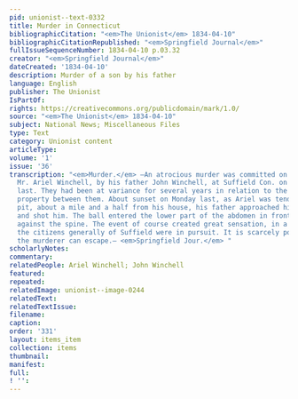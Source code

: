 ```yaml
---
pid: unionist--text-0332
title: Murder in Connecticut
bibliographicCitation: "<em>The Unionist</em> 1834-04-10"
bibliographicCitationRepublished: "<em>Springfield Journal</em>"
fullIssueSequenceNumber: 1834-04-10 p.03.32
creator: "<em>Springfield Journal</em>"
dateCreated: '1834-04-10'
description: Murder of a son by his father
language: English
publisher: The Unionist
IsPartOf: 
rights: https://creativecommons.org/publicdomain/mark/1.0/
source: "<em>The Unionist</em> 1834-04-10"
subject: National News; Miscellaneous Files
type: Text
category: Unionist content
articleType: 
volume: '1'
issue: '36'
transcription: "<em>Murder.</em> —An atrocious murder was committed on the body of
  Mr. Ariel Winchell, by his father John Winchell, at Suffield Con. on Monday evening
  last. They had been at variance for several years in relation to the transfer of
  property between them. About sunset on Monday last, as Ariel was tending a coal
  pit, about a mile and a half from his house, his father approached him with a pistol
  and shot him. The ball entered the lower part of the abdomen in front, and rested
  against the spine. The event of course created great sensation, in a short time
  the citizens generally of Suffield were in pursuit. It is scarcely possible that
  the murderer can escape.— <em>Springfield Jour.</em> "
scholarlyNotes: 
commentary: 
relatedPeople: Ariel Winchell; John Winchell
featured: 
repeated: 
relatedImage: unionist--image-0244
relatedText: 
relatedTextIssue: 
filename: 
caption: 
order: '331'
layout: items_item
collection: items
thumbnail: 
manifest: 
full: 
! '': 
---
```


